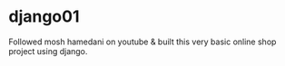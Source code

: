 # django01

Followed mosh hamedani on youtube & built this very basic online shop project using django.
